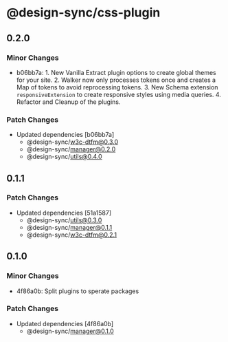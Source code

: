 # @design-sync/css-plugin

## 0.2.0

### Minor Changes

- b06bb7a: 1. New Vanilla Extract plugin options to create global themes for your site. 2. Walker now only processes tokens once and creates a Map of tokens to avoid reprocessing tokens. 3. New Schema extension `responsiveExtension` to create responsive styles using media queries. 4. Refactor and Cleanup of the plugins.

### Patch Changes

- Updated dependencies [b06bb7a]
  - @design-sync/w3c-dtfm@0.3.0
  - @design-sync/manager@0.2.0
  - @design-sync/utils@0.4.0

## 0.1.1

### Patch Changes

- Updated dependencies [51a1587]
  - @design-sync/utils@0.3.0
  - @design-sync/manager@0.1.1
  - @design-sync/w3c-dtfm@0.2.1

## 0.1.0

### Minor Changes

- 4f86a0b: Split plugins to sperate packages

### Patch Changes

- Updated dependencies [4f86a0b]
  - @design-sync/manager@0.1.0
